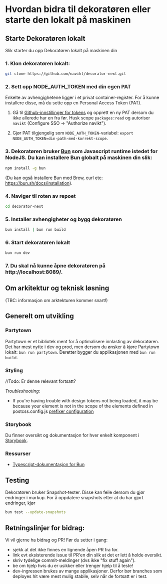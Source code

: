 # Hvordan bidra til dekoratøren eller starte den lokalt på maskinen


## Starte Dekoratøren lokalt

Slik starter du opp Dekoratøren lokalt på maskinen din

### 1. Klon dekoratøren lokalt:

  ```bash
  git clone https://github.com/navikt/decorator-next.git
  ```

### 2. Sett opp NODE_AUTH_TOKEN med din egen PAT
Enkelte av avhengighetene ligger i et privat container-register. For å kunne installere disse, må du sette opp en Personal Access Token (PAT).

1. Gå til [Github-innstillinger for tokens](https://github.com/settings/tokens) og opprett en ny PAT dersom du ikke allerede har en fra før. Husk scope `packages:read` og autoriser ```navikt``` (Configure SSO -> "Authorize navikt").

2. Gjør PAT tilgjengelig som `NODE_AUTH_TOKEN`-variabel: `export NODE_AUTH_TOKEN=din-path-med-korrekt-scope`.

### 3. Dekoratøren bruker [Bun](https://bun.sh) som Javascript runtime istedet for NodeJS. Du kan installere Bun globalt på maskinen din slik:

  ```bash
  npm install -g bun
  ```
(Du kan også installere Bun med Brew, curl etc: https://bun.sh/docs/installation).


### 4. Naviger til roten av repoet

  ```bash
  cd decorator-next
  ```

### 5. Installer avhengigheter og bygg dekoratøren

  ```bash
  bun install | bun run build
  ```

### 6. Start dekoratøren lokalt

  ```bash
  bun run dev
  ```

### 7. Du skal nå kunne åpne dekoratøren på http://localhost:8089/.

## Om arkitektur og teknisk løsning
(TBC: informasjon om arktekturen kommer snart!)

## Generelt om utvikling


### Partytown

Partytown er et bibliotek ment for å optimalisere innlasting av dekoratøren. Det har mest nytte i dev og prod, men dersom du ønsker å kjøre Partytown lokalt: `bun run partytown`. Deretter bygger du applikasjonen med `bun run build`.

### Styling

//Todo: Er denne relevant fortsatt?

_Troubleshooting_:

-   If you're having trouble with design tokens not being loaded, it may be because your element is not in the scope of the elements defined in postcss.config.js [prefixer configuration](https://github.com/navikt/decorator-next/blob/main/packages/client/postcss.config.js)

### Storybook
Du finner oversikt og dokumentasjon for hver enkelt komponent i
[Storybook](https://navikt.github.io/decorator-next/?path=/docs/feedback-success--docs).

### Ressurser

-   [Typescript-dokumentasjon for Bun](https://bun.sh/docs/typescript)

## Testing
Dekoratøren bruker Snapshot-tester. Disse kan feile dersom du gjør endringer i markup. For å oppdatere snapshots etter at du har gjort endringer, kjør

```bash
bun test --update-snapshots
```

## Retningslinjer for bidrag:

Vi vil gjerne ha bidrag og PR! Før du setter i gang:

- sjekk at det ikke finnes en lignende åpen PR fra før.
- link evt eksisterende issue til PR'en din slik at det er lett å holde oversikt.
- skriv tydelige commit-meldinger (dvs ikke "fix stuff again").
- be om hjelp hvis du er usikker eller trenger hjelp til å teste!
- dev-ingressen brukes av mange applikasjoner. Derfor bør branches som deployes hit være mest mulig stabile, selv når de fortsatt er i test.
